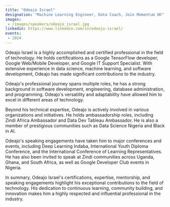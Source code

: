 ```yaml
---
title: "Odeajo Israel"
designation: "Machine Learning Engineer, Data Coach, Join Momentum UK"
images:
 - /images/speakers/odeajo_israel.jpg
linkedin: https://www.linkedin.com/in/odeajo-israel/
events:
 - 2024
---
```


Odeajo Israel is a highly accomplished and certified professional in the field of technology. He holds certifications as a Google TensorFlow developer, Google Web/Mobile Developer, and Google IT Support Specialist. With extensive experience in data science, machine learning, and software development, Odeajo has made significant contributions to the industry.
 
 
 
 Odeajo's professional journey spans multiple roles, he has a strong background in software development, engineering, database administration, and programming. Odeajo's versatility and adaptability have allowed him to excel in different areas of technology.
 
 
 
 Beyond his technical expertise, Odeajo is actively involved in various organizations and initiatives. He holds ambassadorship roles, including Zindi Africa Ambassador and Data Dev Tableau Ambassador. He is also a member of prestigious communities such as Data Science Nigeria and Black in AI.
 
 
 
 Odeajo's speaking engagements have taken him to major conferences and events, including Deep Learning Indaba, International Youth Diploma Conference, and the International Conference of Learning Representatives. He has also been invited to speak at Zindi communities across Uganda, Ghana, and South Africa, as well as Google Developer Club events in Nigeria.
 
 
 
 In summary, Odeajo Israel's certifications, expertise, mentorship, and speaking engagements highlight his exceptional contributions to the field of technology. His dedication to continuous learning, community building, and innovation makes him a highly respected and influential professional in the industry.